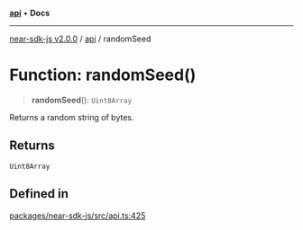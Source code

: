 [**api**](../README.md) • **Docs**

***

[near-sdk-js v2.0.0](../../packages.md) / [api](../README.md) / randomSeed

# Function: randomSeed()

> **randomSeed**(): `Uint8Array`

Returns a random string of bytes.

## Returns

`Uint8Array`

## Defined in

[packages/near-sdk-js/src/api.ts:425](https://github.com/dim-daskalov/near-sdk-js/blob/2106fc51376e2b231e6213142832df3fe72cc201/packages/near-sdk-js/src/api.ts#L425)
